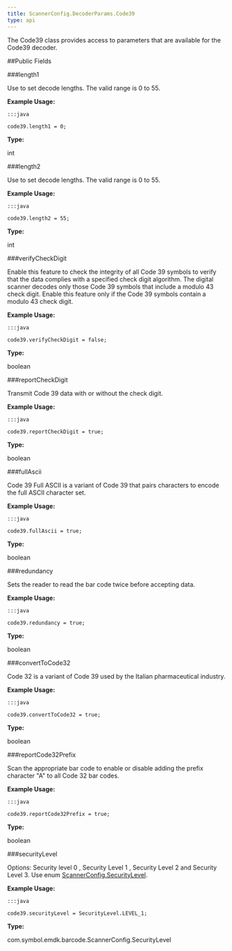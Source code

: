```yaml
---
title: ScannerConfig.DecoderParams.Code39
type: api
---
```



The Code39 class provides access to parameters that are available for
 the Code39 decoder.

##Public Fields

###length1

Use to set decode lengths. The valid range is 0 to 55.
 
 

**Example Usage:**
	
	:::java
	
	code39.length1 = 0;
	


**Type:**

int

###length2

Use to set decode lengths. The valid range is 0 to 55.
 
 

**Example Usage:**
	
	:::java
	
	code39.length2 = 55;
	


**Type:**

int

###verifyCheckDigit

Enable this feature to check the integrity of all Code 39 symbols
 to verify that the data complies with a specified check digit
 algorithm. The digital scanner decodes only those Code 39 symbols
 that include a modulo 43 check digit. Enable this feature only if
 the Code 39 symbols contain a modulo 43 check digit.
 
 

**Example Usage:**
	
	:::java
	
	code39.verifyCheckDigit = false;
	


**Type:**

boolean

###reportCheckDigit

Transmit Code 39 data with or without the check digit.
 
 

**Example Usage:**
	
	:::java
	
	code39.reportCheckDigit = true;
	


**Type:**

boolean

###fullAscii

Code 39 Full ASCII is a variant of Code 39 that pairs characters
 to encode the full ASCII character set.
 
 

**Example Usage:**
	
	:::java
	
	code39.fullAscii = true;
	


**Type:**

boolean

###redundancy

Sets the reader to read the bar code twice before accepting data.
 
 

**Example Usage:**
	
	:::java
	
	code39.redundancy = true;
	


**Type:**

boolean

###convertToCode32

Code 32 is a variant of Code 39 used by the Italian
 pharmaceutical industry.
 
 

**Example Usage:**
	
	:::java
	
	code39.convertToCode32 = true;
	


**Type:**

boolean

###reportCode32Prefix

Scan the appropriate bar code to enable or disable adding the
 prefix character "A" to all Code 32 bar codes.
 
 

**Example Usage:**
	
	:::java
	
	code39.reportCode32Prefix = true;
	


**Type:**

boolean

###securityLevel

Options: Security level 0 , Security Level 1 , Security Level 2
 and Security Level 3. Use enum [ ScannerConfig.SecurityLevel](../ScannerConfig-SecurityLevel).
 
 

**Example Usage:**
	
	:::java
	
	code39.securityLevel = SecurityLevel.LEVEL_1;
	


**Type:**

com.symbol.emdk.barcode.ScannerConfig.SecurityLevel

